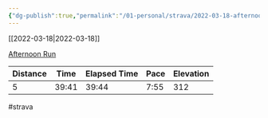 ```yaml
---
{"dg-publish":true,"permalink":"/01-personal/strava/2022-03-18-afternoon-run/"}
---
```



[[2022-03-18\|2022-03-18]]

[Afternoon Run](https://www.strava.com/activities/6845275900)

| Distance | Time  | Elapsed Time | Pace | Elevation |
| -------- | ----- | ------------ | ---- | --------- |
| 5        | 39:41 | 39:44        | 7:55 | 312       |




#strava
